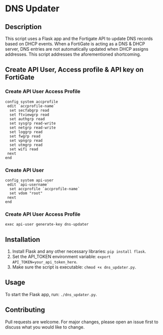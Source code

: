 # DNS Updater

## Description
This script uses a Flask app and the Fortigate API to update DNS records based on DHCP events.
When a FortiGate is acting as a DNS & DHCP server, DNS entries are not automatically updated when DHCP assigns addresses. This script addresses the aforementioned shortcoming.

## Create API User, Access profile & API key on FortiGate
### Create API User Access Profile
```
config system accprofile
 edit `accprofile-name`
  set secfabgrp read
  set ftviewgrp read
  set authgrp read
  set sysgrp read-write
  set netgrp read-write
  set loggrp read
  set fwgrp read
  set vpngrp read
  set utmgrp read
  set wifi read
 next
end
```

### Create API User
```
config system api-user
 edit `api-username`
  set accprofile `accprofile-name`
  set vdom "root"
 next
end
```

### Create API User Access Profile
```
exec api-user generate-key dns-updater
```

## Installation
1. Install Flask and any other necessary libraries: `pip install flask`.
2. Set the API_TOKEN environment variable: `export API_TOKEN=your_api_token_here`.
3. Make sure the script is executable: `chmod +x dns_updater.py`.

## Usage
To start the Flask app, run: `./dns_updater.py`.

## Contributing
Pull requests are welcome. For major changes, please open an issue first to discuss what you would like to change.
